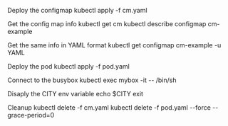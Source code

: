 Deploy the configmap
    kubectl apply -f cm.yaml

Get the config map info
    kubectl get cm
    kubectl describe configmap cm-example

Get the same info in YAML format
    kubectl get configmap cm-example -u YAML

Deploy the pod
    kubectl apply -f pod.yaml

Connect to the busybox
    kubectl exec mybox -it -- /bin/sh

Disaply the CITY env variable
    echo $CITY
    exit

Cleanup
    kubectl delete -f cm.yaml
    kubectl delete -f pod.yaml --force --grace-period=0